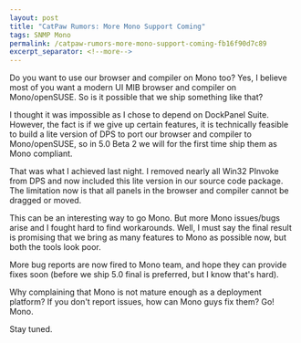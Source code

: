 ```yaml
---
layout: post
title: "CatPaw Rumors: More Mono Support Coming"
tags: SNMP Mono
permalink: /catpaw-rumors-more-mono-support-coming-fb16f90d7c89
excerpt_separator: <!--more-->
---
```

Do you want to use our browser and compiler on Mono too? Yes, I believe most of you want a modern UI MIB browser and compiler on Mono/openSUSE. So is it possible that we ship something like that?
<!--more-->

I thought it was impossible as I chose to depend on DockPanel Suite. However, the fact is if we give up certain features, it is technically feasible to build a lite version of DPS to port our browser and compiler to Mono/openSUSE, so in 5.0 Beta 2 we will for the first time ship them as Mono compliant.

That was what I achieved last night. I removed nearly all Win32 PInvoke from DPS and now included this lite version in our source code package. The limitation now is that all panels in the browser and compiler cannot be dragged or moved.

This can be an interesting way to go Mono. But more Mono issues/bugs arise and I fought hard to find workarounds. Well, I must say the final result is promising that we bring as many features to Mono as possible now, but both the tools look poor.

More bug reports are now fired to Mono team, and hope they can provide fixes soon (before we ship 5.0 final is preferred, but I know that's hard).

Why complaining that Mono is not mature enough as a deployment platform? If you don't report issues, how can Mono guys fix them? Go! Mono.

Stay tuned.
